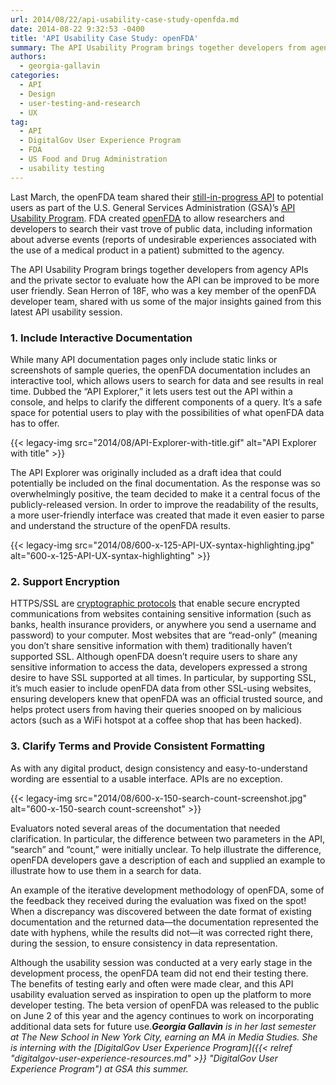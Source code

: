 ```yaml
---
url: 2014/08/22/api-usability-case-study-openfda.md
date: 2014-08-22 9:32:53 -0400
title: 'API Usability Case Study: openFDA'
summary: The API Usability Program brings together developers from agency APIs and the private sector to evaluate how the API can be improved to be more user friendly. Sean Herron of 18F, who was a key member of the openFDA developer team, shared with us some of the major insights gained from this latest API usability session.
authors:
  - georgia-gallavin
categories:
  - API
  - Design
  - user-testing-and-research
  - UX
tag:
  - API
  - DigitalGov User Experience Program
  - FDA
  - US Food and Drug Administration
  - usability testing
---
```


Last March, the openFDA team shared their [still-in-progress API](https://open.fda.gov/drug/event/) to potential users as part of the U.S. General Services Administration (GSA)&#8217;s [API Usability Program](http://18f.github.io/API-Usability-Testing/). FDA created [openFDA](https://open.fda.gov/) to allow researchers and developers to search their vast trove of public data, including information about adverse events (reports of undesirable experiences associated with the use of a medical product in a patient) submitted to the agency.

The API Usability Program brings together developers from agency APIs and the private sector to evaluate how the API can be improved to be more user friendly. Sean Herron of 18F, who was a key member of the openFDA developer team, shared with us some of the major insights gained from this latest API usability session.

### 1. Include Interactive Documentation

While many API documentation pages only include static links or screenshots of sample queries, the openFDA documentation includes an interactive tool, which allows users to search for data and see results in real time. Dubbed the “API Explorer,” it lets users test out the API within a console, and helps to clarify the different components of a query. It’s a safe space for potential users to play with the possibilities of what openFDA data has to offer.

{{< legacy-img src="2014/08/API-Explorer-with-title.gif" alt="API Explorer with title" >}}

The API Explorer was originally included as a draft idea that could potentially be included on the final documentation. As the response was so overwhelmingly positive, the team decided to make it a central focus of the publicly-released version. In order to improve the readability of the results, a more user-friendly interface was created that made it even easier to parse and understand the structure of the openFDA results.

{{< legacy-img src="2014/08/600-x-125-API-UX-syntax-highlighting.jpg" alt="600-x-125-API-UX-syntax-highlighting" >}}

### 2. Support Encryption

HTTPS/SSL are [cryptographic protocols](http://en.wikipedia.org/wiki/Transport_Layer_Security) that enable secure encrypted communications from websites containing sensitive information (such as banks, health insurance providers, or anywhere you send a username and password) to your computer. Most websites that are “read-only” (meaning you don’t share sensitive information with them) traditionally haven’t supported SSL. Although openFDA doesn’t require users to share any sensitive information to access the data, developers expressed a strong desire to have SSL supported at all times. In particular, by supporting SSL, it&#8217;s much easier to include openFDA data from other SSL-using websites, ensuring developers knew that openFDA was an official trusted source, and helps protect users from having their queries snooped on by malicious actors (such as a WiFi hotspot at a coffee shop that has been hacked).

### 3. Clarify Terms and Provide Consistent Formatting

As with any digital product, design consistency and easy-to-understand wording are essential to a usable interface. APIs are no exception.

{{< legacy-img src="2014/08/600-x-150-search-count-screenshot.jpg" alt="600-x-150-search count-screenshot" >}}

Evaluators noted several areas of the documentation that needed clarification. In particular, the difference between two parameters in the API, “search” and “count,” were initially unclear. To help illustrate the difference, openFDA developers gave a description of each and supplied an example to illustrate how to use them in a search for data.

An example of the iterative development methodology of openFDA, some of the feedback they received during the evaluation was fixed on the spot! When a discrepancy was discovered between the date format of existing documentation and the returned data—the documentation represented the date with hyphens, while the results did not—it was corrected right there, during the session, to ensure consistency in data representation.

Although the usability session was conducted at a very early stage in the development process, the openFDA team did not end their testing there. The benefits of testing early and often were made clear, and this API usability evaluation served as inspiration to open up the platform to more developer testing. The beta version of openFDA was released to the public on June 2 of this year and the agency continues to work on incorporating additional data sets for future use._**Georgia Gallavin** is in her last semester at The New School in New York City, earning an MA in Media Studies. She is interning with the [DigitalGov User Experience Program]({{< relref "digitalgov-user-experience-resources.md" >}} "DigitalGov User Experience Program") at GSA this summer._